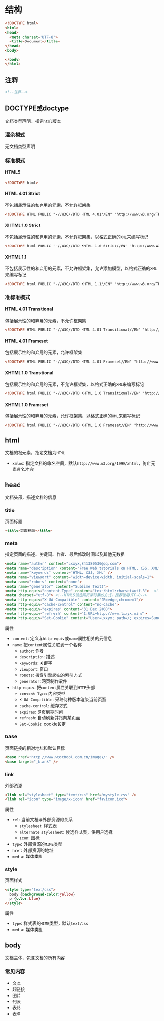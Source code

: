 # 结构

```html
<!DOCTYPE html>
<html>
<head>
  <meta charset="UTF-8">
  <title>Document</title>
</head>
<body>

</body>
</html>
```

## 注释

```html
<!--注释-->
```

## DOCTYPE或doctype

文档类型声明，指定`html`版本

### 混杂模式

无文档类型声明

### 标准模式

#### HTML5

```html
<!DOCTYPE html>
```

#### HTML 4.01 Strict

不包括展示性的和弃用的元素，不允许框架集

```html
<!DOCTYPE HTML PUBLIC "-//W3C//DTD HTML 4.01//EN" "http://www.w3.org/TR/html4/strict.dtd">
```

#### XHTML 1.0 Strict

不包括展示性的和弃用的元素，不允许框架集，以格式正确的`XML`来编写标记

```html
<!DOCTYPE html PUBLIC "-//W3C//DTD XHTML 1.0 Strict//EN" "http://www.w3.org/TR/xhtml1/DTD/xhtml1-strict.dtd">
```

#### XHTML 1.1

不包括展示性的和弃用的元素，不允许框架集，允许添加模型，以格式正确的`XML`来编写标记

```html
<!DOCTYPE html PUBLIC "-//W3C//DTD XHTML 1.1//EN" "http://www.w3.org/TR/xhtml11/DTD/xhtml11.dtd">
```

### 准标准模式

#### HTML 4.01 Transitional

包括展示性的和弃用的元素，不允许框架集

```html
<!DOCTYPE HTML PUBLIC "-//W3C//DTD HTML 4.01 Transitional//EN" "http://www.w3.org/TR/html4/loose.dtd">
```

#### HTML 4.01 Frameset

包括展示性的和弃用的元素，允许框架集

```html
<!DOCTYPE HTML PUBLIC "-//W3C//DTD HTML 4.01 Frameset//EN" "http://www.w3.org/TR/html4/frameset.dtd">
```

#### XHTML 1.0 Transitional

包括展示性的和弃用的元素，不允许框架集，以格式正确的`XML`来编写标记

```html
<!DOCTYPE html PUBLIC "-//W3C//DTD XHTML 1.0 Transitional//EN" "http://www.w3.org/TR/xhtml1/DTD/xhtml1-transitional.dtd">
```

#### XHTML 1.0 Frameset

包括展示性的和弃用的元素，允许框架集，以格式正确的`XML`来编写标记

```html
<!DOCTYPE html PUBLIC "-//W3C//DTD XHTML 1.0 Frameset//EN" "http://www.w3.org/TR/xhtml1/DTD/xhtml1-frameset.dtd">
```

## html

文档的根元素，指定文档为`HTML`

* `xmlns`: 指定文档的命名空间，默认`http://www.w3.org/1999/xhtml`，防止元素命名冲突

## head

文档头部，描述文档的信息

### title

页面标题

```html
<title>页面标题</title>
```

### meta

指定页面的描述、关键词、作者、最后修改时间以及其他元数据

```html
<meta name="author" content="Lxxyx,841380530@qq.com">
<meta name="description" content="Free Web tutorials on HTML, CSS, XML" />
<meta name="keywords" content="HTML, CSS, XML" />
<meta name="viewport" content="width=device-width, initial-scale=1">
<meta name="robots" content="none">
<meta name="generator" content="Sublime Text3">
<meta http-equiv="content-Type" content="text/html;charset=utf-8">  <!--旧的HTML，不推荐-->
<meta charset="utf-8"> <!--HTML5设定网页字符集的方式，推荐使用UTF-8-->
<meta http-equiv="X-UA-Compatible" content="IE=edge,chrome=1"/>
<meta http-equiv="cache-control" content="no-cache">
<meta http-equiv="expires" content="31 Dec 2008">
<meta http-equiv="refresh" content="2;URL=http://www.lxxyx.win/">
<meta http-equiv="Set-Cookie" content="User=Lxxyx; path=/; expires=Sunday, 10-Jan-16 10:00:00 GMT">
```

属性

* `content`: 定义与`http-equiv`或`name`属性相关的元信息
* `name`: 把`content`属性关联到一个名称
  * `author`: 作者
  * `description`: 描述
  * `keywords`: 关键字
  * `viewport`: 窗口
  * `robots`: 搜索引擎爬虫的索引方式
  * `generator`: 网页制作软件
* `http-equiv`: 把`content`属性关联到`HTTP`头部
  * `content-Type`: 内容类型
  * `X-UA-Compatible`: 采取何种版本渲染当前页面
  * `cache-control`: 缓存方式
  * `expires`: 网页到期时间
  * `refresh`: 自动刷新并指向某页面
  * `Set-Cookie`: cookie设定

### base

页面链接的相对地址和默认目标

```html
<base href="http://www.w3school.com.cn/images/" />
<base target="_blank" />
```

### link

外部资源

```html
<link rel="stylesheet" type="text/css" href="mystyle.css" />
<link rel="icon" type="image/x-icon" href="favicon.ico">
```

属性

* `rel`: 当前文档与外部资源的关系
  * `stylesheet`: 样式表
  * `alternate stylesheet`: 候选样式表，供用户选择
  * `icon`: 图标
* `type`: 外部资源的`MIME`类型
* `href`: 外部资源的地址
* `media`: 媒体类型

### style

页面样式

```html
<style type="text/css">
  body {background-color:yellow}
  p {color:blue}
</style>
```

属性

* `type`: 样式表的`MIME`类型，默认`text/css`
* `media`: 媒体类型

## body

文档主体，包含文档的所有内容

### 常见内容

* 文本
* 超链接
* 图片
* 列表
* 表格
* 表单
